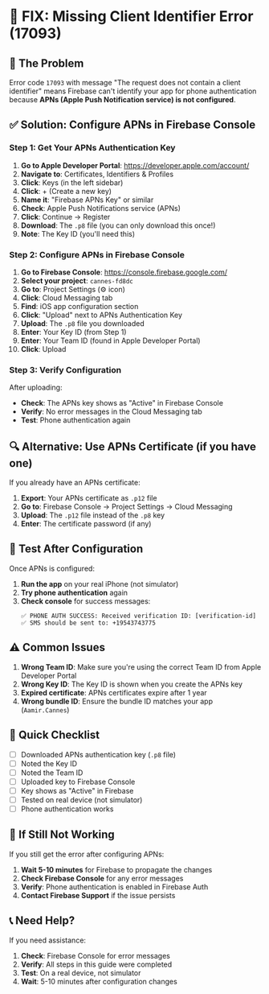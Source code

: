 # 🔧 **FIX: Missing Client Identifier Error (17093)**

## 🚨 **The Problem**
Error code `17093` with message "The request does not contain a client identifier" means Firebase can't identify your app for phone authentication because **APNs (Apple Push Notification service) is not configured**.

## ✅ **Solution: Configure APNs in Firebase Console**

### **Step 1: Get Your APNs Authentication Key**

1. **Go to Apple Developer Portal**: https://developer.apple.com/account/
2. **Navigate to**: Certificates, Identifiers & Profiles
3. **Click**: Keys (in the left sidebar)
4. **Click**: + (Create a new key)
5. **Name it**: "Firebase APNs Key" or similar
6. **Check**: Apple Push Notifications service (APNs)
7. **Click**: Continue → Register
8. **Download**: The `.p8` file (you can only download this once!)
9. **Note**: The Key ID (you'll need this)

### **Step 2: Configure APNs in Firebase Console**

1. **Go to Firebase Console**: https://console.firebase.google.com/
2. **Select your project**: `cannes-fd8dc`
3. **Go to**: Project Settings (⚙️ icon)
4. **Click**: Cloud Messaging tab
5. **Find**: iOS app configuration section
6. **Click**: "Upload" next to APNs Authentication Key
7. **Upload**: The `.p8` file you downloaded
8. **Enter**: Your Key ID (from Step 1)
9. **Enter**: Your Team ID (found in Apple Developer Portal)
10. **Click**: Upload

### **Step 3: Verify Configuration**

After uploading:
- **Check**: The APNs key shows as "Active" in Firebase Console
- **Verify**: No error messages in the Cloud Messaging tab
- **Test**: Phone authentication again

## 🔍 **Alternative: Use APNs Certificate (if you have one)**

If you already have an APNs certificate:

1. **Export**: Your APNs certificate as `.p12` file
2. **Go to**: Firebase Console → Project Settings → Cloud Messaging
3. **Upload**: The `.p12` file instead of the `.p8` key
4. **Enter**: The certificate password (if any)

## 📱 **Test After Configuration**

Once APNs is configured:

1. **Run the app** on your real iPhone (not simulator)
2. **Try phone authentication** again
3. **Check console** for success messages:
   ```
   ✅ PHONE AUTH SUCCESS: Received verification ID: [verification-id]
   ✅ SMS should be sent to: +19543743775
   ```

## ⚠️ **Common Issues**

1. **Wrong Team ID**: Make sure you're using the correct Team ID from Apple Developer Portal
2. **Wrong Key ID**: The Key ID is shown when you create the APNs key
3. **Expired certificate**: APNs certificates expire after 1 year
4. **Wrong bundle ID**: Ensure the bundle ID matches your app (`Aamir.Cannes`)

## 🎯 **Quick Checklist**

- [ ] Downloaded APNs authentication key (`.p8` file)
- [ ] Noted the Key ID
- [ ] Noted the Team ID
- [ ] Uploaded key to Firebase Console
- [ ] Key shows as "Active" in Firebase
- [ ] Tested on real device (not simulator)
- [ ] Phone authentication works

## 🔧 **If Still Not Working**

If you still get the error after configuring APNs:

1. **Wait 5-10 minutes** for Firebase to propagate the changes
2. **Check Firebase Console** for any error messages
3. **Verify**: Phone authentication is enabled in Firebase Auth
4. **Contact Firebase Support** if the issue persists

## 📞 **Need Help?**

If you need assistance:
1. **Check**: Firebase Console for error messages
2. **Verify**: All steps in this guide were completed
3. **Test**: On a real device, not simulator
4. **Wait**: 5-10 minutes after configuration changes 